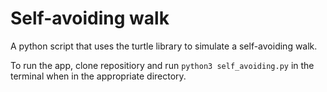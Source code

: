 # Self-avoiding walk

A python script that uses the turtle library to simulate a self-avoiding walk.

To run the app, clone repositiory and run `python3 self_avoiding.py` in the terminal when in the appropriate directory. 